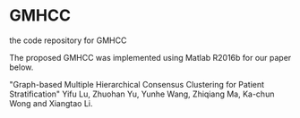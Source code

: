 # GMHCC
the code repository for GMHCC

The  proposed  GMHCC  was implemented using Matlab R2016b for our paper below.

"Graph-based Multiple Hierarchical Consensus Clustering for Patient Stratification" Yifu Lu, Zhuohan Yu, Yunhe Wang, Zhiqiang Ma, Ka-chun Wong and Xiangtao Li.
